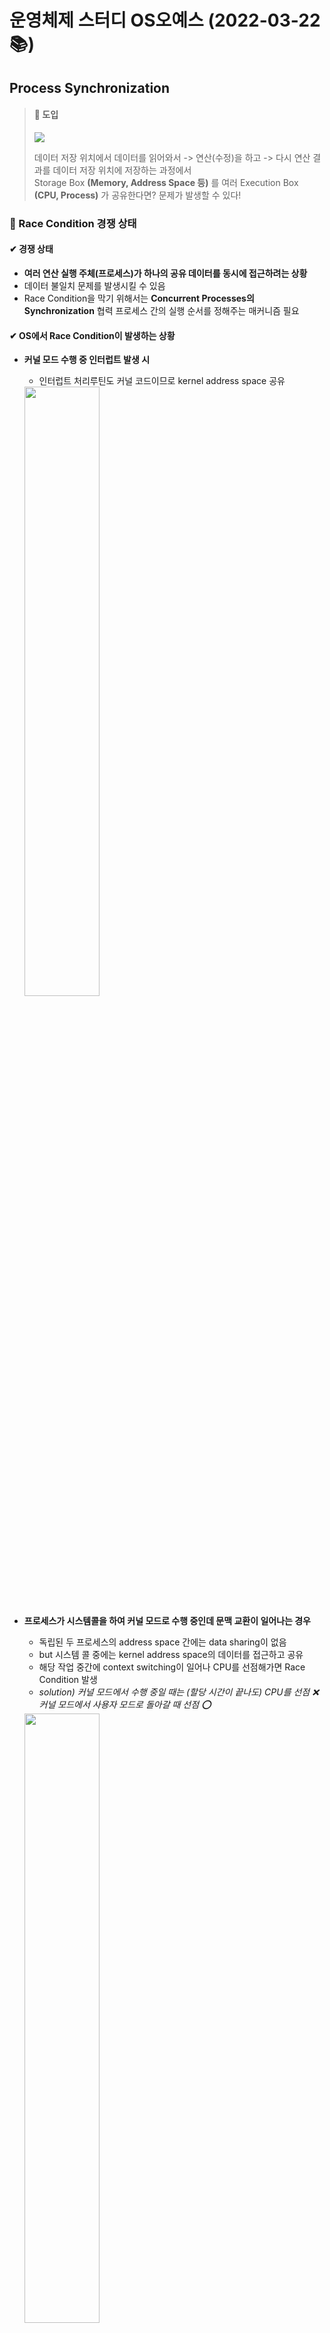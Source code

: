 # 운영체제 스터디 OS오예스 (2022-03-22 📚)
## Process Synchronization
> #### 📌 도입
> ![](https://images.velog.io/images/dianestar/post/d777c42c-10f8-4461-b175-da40d693f46b/image.png)
> 
> 데이터 저장 위치에서 데이터를 읽어와서 -> 연산(수정)을 하고 -> 다시 연산 결과를 데이터 저장 위치에 저장하는 과정에서<br/>
> Storage Box **(Memory, Address Space 등)** 를 여러 Execution Box **(CPU, Process)** 가 공유한다면? 문제가 발생할 수 있다!

### 📂 Race Condition 경쟁 상태 
#### ✔ 경쟁 상태
- **여러 연산 실행 주체(프로세스)가 하나의 공유 데이터를 동시에 접근하려는 상황**
- 데이터 불일치 문제를 발생시킬 수 있음
- Race Condition을 막기 위해서는 **Concurrent Processes의 Synchronization** 협력 프로세스 간의 실행 순서를 정해주는 매커니즘 필요

#### ✔ OS에서 Race Condition이 발생하는 상황
- **커널 모드 수행 중 인터럽트 발생 시**
  - 인터럽트 처리루틴도 커널 코드이므로 kernel address space 공유

  <img src="https://images.velog.io/images/dianestar/post/8ce7d55f-ff20-44a0-81ef-3607c5757141/image.png" width="50%"/>
  
- **프로세스가 시스템콜을 하여 커널 모드로 수행 중인데 문맥 교환이 일어나는 경우**
  - 독립된 두 프로세스의 address space 간에는 data sharing이 없음 
  - but 시스템 콜 중에는 kernel address space의 데이터를 접근하고 공유
  - 해당 작업 중간에 context switching이 일어나 CPU를 선점해가면 Race Condition 발생
  - *solution) 커널 모드에서 수행 중일 때는 (할당 시간이 끝나도) CPU를 선점 ❌ 커널 모드에서 사용자 모드로 돌아갈 때 선점 ⭕*

  <img src="https://images.velog.io/images/dianestar/post/1534d2cc-8dcc-4a8b-8e9d-4d0739831626/image.png" width="50%"/>
  
- **멀티프로세서에서 공유 메모리 내의 커널 데이터**
  - *solution1) 한 번에 하나의 CPU만이 커널에 들어갈 수 있도록 하기*
  - *solution2) 커널 내부에 있는 공유 데이터에 접근할 때마다 해당 데이터에 대한 lock/unlock 적용하기*

  <img src="https://images.velog.io/images/dianestar/post/567c6b3a-d6e9-4f43-8619-4f6abe1a70e4/image.png" width="50%"/>


### 📂 Critical-Section
#### ✔ 임계 구역
- 다수의 프로세스가 공유 데이터에 동시에 접근하기 원하는 경우 **각 프로세스의 code segment에서 공유 데이터를 접근하는 코드**
- 특정 하나의 프로세스가 critical section에 있을 때 **다른 모든 프로세스는 critical section에 들어갈 수 없어야 함**
